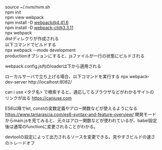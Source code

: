 source ~/.nvm/nvm.sh  
npm init  
npm view webpack  
npm install -D webpack@4.41.6  
npm install -D webpack-cli@3.3.11  
npx webpack  
    distディレクりが作成される  
以下コマンドでビルドする  
npx webpack --mode development  
productionオプションにすると、jsファイルが一行の状態にビルドされる

webpack.config.js内のloaderは下から適用される

ローカルサーバで立ち上げる場合、以下コマンドを実行する
npx webpack-dev-server
http://localhost:8082/

can i use <タグ名> で検索すると、適応してるブラウザなどがわかるサイトのリンクが出る
https://caniuse.com

ES6以降でlet, constの変数定義やアロー関数などが使えるようになる
https://www.taniarascia.com/es6-syntax-and-feature-overview/
開発モードからmain.jsを見てみると、元々はアロー関数などが使われているが、babel設定後は通常のfunctionに変更されることがわかる。

devtoolの設定によって出力されるソースを変更できる。見やすさビルドの速さのトレードオフ